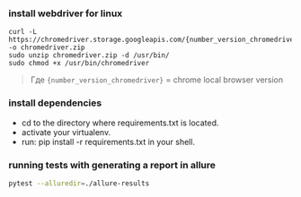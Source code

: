 ### install webdriver for linux
```
curl -L https://chromedriver.storage.googleapis.com/{number_version_chromedriver}/chromedriver_linux64.zip -o chromedriver.zip
sudo unzip chromedriver.zip -d /usr/bin/
sudo chmod +x /usr/bin/chromedriver
```
> Где `{number_version_chromedriver}` = chrome local browser version

### install dependencies
- cd to the directory where requirements.txt is located.
- activate your virtualenv.
- run: pip install -r requirements.txt in your shell.

### running tests with generating a report in allure
```bash
pytest --alluredir=./allure-results
```